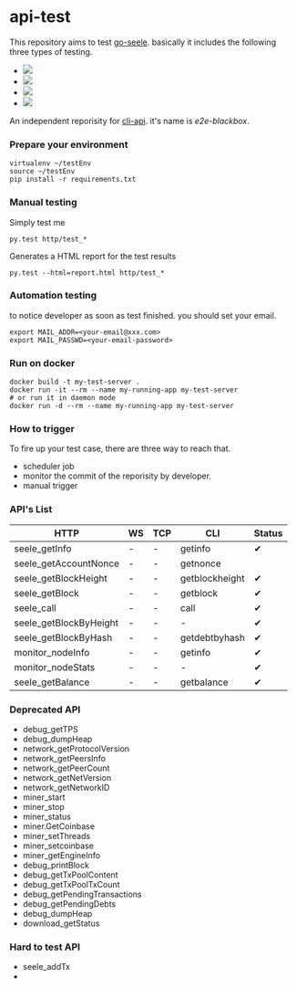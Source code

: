 # api-test
This repository aims to test [go-seele](https://github.com/seeleteam/go-seele). basically it includes the following three types of testing.

* ![](http://progressed.io/bar/50?title=http-api)
* ![](http://progressed.io/bar/0?title=ws-api)
* ![](http://progressed.io/bar/0?title=tcp-api)
* ![](http://progressed.io/bar/100?title=cli-api)

An independent reporisity for [cli-api](https://github.com/seeleteam/e2e-blackbox). it's name is  *e2e-blackbox*.


### Prepare your environment

	virtualenv ~/testEnv
	source ~/testEnv
	pip install -r requirements.txt



### Manual testing

Simply test me


    py.test http/test_*


Generates a HTML report for the test results

    py.test --html=report.html http/test_*

### Automation testing

to notice developer as soon as test finished. you should set your email.


    export MAIL_ADDR=<your-email@xxx.com>
    export MAIL_PASSWD=<your-email-password>

### Run on docker

	docker build -t my-test-server .
	docker run -it --rm --name my-running-app my-test-server
	# or run it in daemon mode
	docker run -d --rm --name my-running-app my-test-server
	

### How to trigger

To fire up your test case, there are three way to reach that.

* scheduler job
* monitor the commit of the reporisity by developer.
* manual trigger


### API's List

| HTTP | WS | TCP | CLI| Status|
|------|----|-----|----|-------|
| seele_getInfo | -| -| getinfo| ✔︎ |
| seele_getAccountNonce| -| -| getnonce|
| seele_getBlockHeight| - | -| getblockheight| ✔︎ |
| seele_getBlock| - | -| getblock| ✔︎ |
| seele_call| - | -| call| ✔︎ |
| seele_getBlockByHeight|-|-|-| ✔︎ |
| seele_getBlockByHash|-|-| getdebtbyhash|✔︎ |
| monitor_nodeInfo|-|-|getinfo|✔︎ |
| monitor_nodeStats|-|-|-|✔︎ |
| seele_getBalance|-|-|getbalance|✔︎ |


### Deprecated API

* debug_getTPS
* debug_dumpHeap
* network_getProtocolVersion
* network_getPeersInfo
* network_getPeerCount
* network_getNetVersion
* network_getNetworkID
* miner_start
* miner_stop
* miner_status
* miner.GetCoinbase
* miner_setThreads
* miner_setcoinbase
* miner_getEngineInfo
* debug_printBlock
* debug_getTxPoolContent
* debug_getTxPoolTxCount
* debug_getPendingTransactions
* debug_getPendingDebts
* debug_dumpHeap
* download_getStatus

 

### Hard to test API

* seele_addTx
* 

